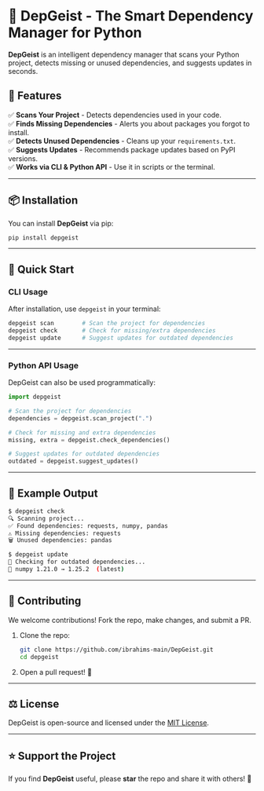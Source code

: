 # 🚀 DepGeist - The Smart Dependency Manager for Python

**DepGeist** is an intelligent dependency manager that scans your Python project, detects missing or unused dependencies, and suggests updates in seconds.

## 🎯 Features  
✅ **Scans Your Project** - Detects dependencies used in your code.  
✅ **Finds Missing Dependencies** - Alerts you about packages you forgot to install.  
✅ **Detects Unused Dependencies** - Cleans up your `requirements.txt`.  
✅ **Suggests Updates** - Recommends package updates based on PyPI versions.  
✅ **Works via CLI & Python API** - Use it in scripts or the terminal.  

---

## 📦 Installation  
You can install **DepGeist** via pip:

```sh
pip install depgeist
```

---

## 🚀 Quick Start  

### **CLI Usage**  
After installation, use `depgeist` in your terminal:  

```sh
depgeist scan        # Scan the project for dependencies  
depgeist check       # Check for missing/extra dependencies  
depgeist update      # Suggest updates for outdated dependencies  
```

---

### **Python API Usage**  
DepGeist can also be used programmatically:  

```python
import depgeist

# Scan the project for dependencies
dependencies = depgeist.scan_project(".")

# Check for missing and extra dependencies
missing, extra = depgeist.check_dependencies()

# Suggest updates for outdated dependencies
outdated = depgeist.suggest_updates()
```

---

## 📜 Example Output  

```sh
$ depgeist check
🔍 Scanning project...
✅ Found dependencies: requests, numpy, pandas
⚠️ Missing dependencies: requests
🗑️ Unused dependencies: pandas
```

```sh
$ depgeist update
📌 Checking for outdated dependencies...
🔄 numpy 1.21.0 → 1.25.2  (latest)
```

---

## 🤝 Contributing  
We welcome contributions! Fork the repo, make changes, and submit a PR.  

1. Clone the repo:  
   ```sh
   git clone https://github.com/ibrahims-main/DepGeist.git
   cd depgeist
   ```

2. Open a pull request! 🚀  

---

## ⚖️ License  
DepGeist is open-source and licensed under the [MIT License](LICENSE).  

---

## ⭐ Support the Project  
If you find **DepGeist** useful, please **star** the repo and share it with others! 🌟  